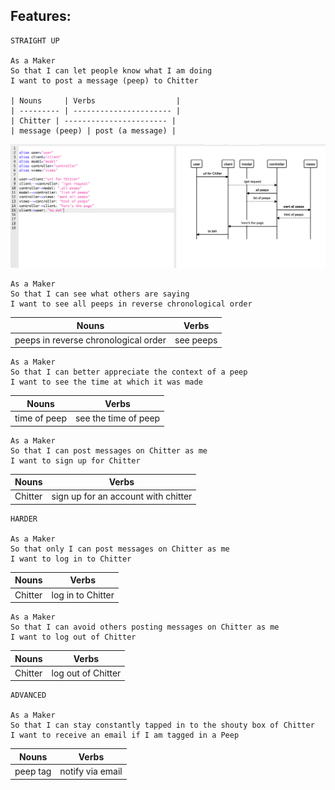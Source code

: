 ## Features:

```
STRAIGHT UP

As a Maker
So that I can let people know what I am doing
I want to post a message (peep) to Chitter

| Nouns     | Verbs                  |
| --------- | ---------------------- |
| Chitter | ----------------------- |
| message (peep) | post (a message) |

```

![image](https://github.com/day-katy/chitter-challenge/blob/master/images/user_story_1_diagram.png?raw=true)

```
As a Maker
So that I can see what others are saying
I want to see all peeps in reverse chronological order
```

| Nouns                                | Verbs     |
| ------------------------------------ | --------- |
| peeps in reverse chronological order | see peeps |

```
As a Maker
So that I can better appreciate the context of a peep
I want to see the time at which it was made
```

| Nouns        | Verbs                |
| ------------ | -------------------- |
| time of peep | see the time of peep |

```
As a Maker
So that I can post messages on Chitter as me
I want to sign up for Chitter
```

| Nouns   | Verbs                               |
| ------- | ----------------------------------- |
| Chitter | sign up for an account with chitter |

```
HARDER

As a Maker
So that only I can post messages on Chitter as me
I want to log in to Chitter
```

| Nouns   | Verbs             |
| ------- | ----------------- |
| Chitter | log in to Chitter |

```
As a Maker
So that I can avoid others posting messages on Chitter as me
I want to log out of Chitter
```

| Nouns   | Verbs              |
| ------- | ------------------ |
| Chitter | log out of Chitter |

```
ADVANCED

As a Maker
So that I can stay constantly tapped in to the shouty box of Chitter
I want to receive an email if I am tagged in a Peep
```

| Nouns    | Verbs            |
| -------- | ---------------- |
| peep tag | notify via email |
